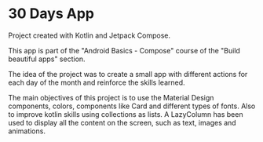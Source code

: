# 30 Days App

Project created with Kotlin and Jetpack Compose.

This app is part of the "Android Basics - Compose" course of the "Build beautiful apps" section.

The idea of the project was to create a small app with different actions for each day of the month and reinforce the skills learned.

The main objectives of this project is to use the Material Design components, colors, components like Card and different types of fonts.
Also to improve kotlin skills using collections as lists.
A LazyColumn has been used to display all the content on the screen, such as text, images and animations.
